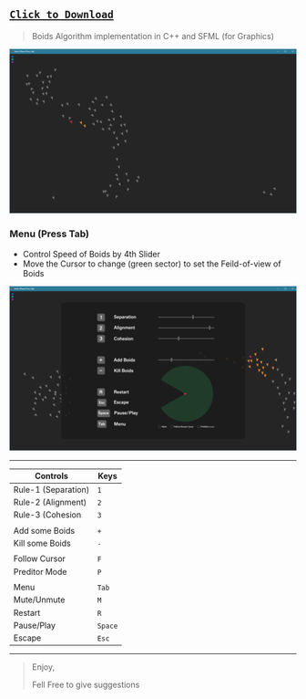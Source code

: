 ## [`Click to Download`](https://github.com/IrfanJames/Boids-SFML/tree/main/App/Boids_x86.rar)

> Boids Algorithm implementation in C++ and SFML (for Graphics)

![](https://github.com/IrfanJames/Boids-SFML/blob/main/Boids/Images/Screenshot_2024-09-09.png)

### Menu (Press Tab)
* Control Speed of Boids by 4th Slider
* Move the Cursor to change (green sector) to set the Feild-of-view of Boids

![](https://github.com/IrfanJames/Boids-SFML/blob/main/Boids/Images/Screenshot_2024-10-22.png)

------------
| Controls  | Keys  |
| ------------ | ------------ |
|Rule-1 (Separation)|`1`|
|Rule-2 (Alignment)|`2`|
|Rule-3 (Cohesion|`3`|
|||
|Add some Boids|`+`|
|Kill some Boids|`-`|
|||
|Follow Cursor|`F`|
|Preditor Mode|`P`|
|||
|Menu|`Tab`|
|Mute/Unmute|`M`|
|Restart|`R`|
|Pause/Play|`Space`|
|Escape|`Esc`|

------------

> Enjoy,
>
> Fell Free to give suggestions

